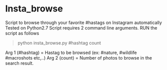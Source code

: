 # Insta_browse
Script to browse through your favorite #hastags on Instagram automatically
Tested on Python2.7
Script requires 2 command line arguments.
RUN the script as follows
>python insta_browse.py #hashtag count
   
Arg 1 (#hashtag) = Hastag to be browsed (ex: #nature, #wildlife #macroshots etc,..)
Arg 2 (count) = Number of photos to browse in the search result.
